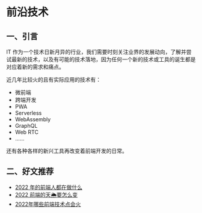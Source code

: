 # 前沿技术

## 一、引言

IT 作为一个技术日新月异的行业，我们需要时刻关注业界的发展动向，了解并尝试最新的技术，以及有可能的技术落地，因为任何一个新的技术或工具的诞生都是对应着新的需求和痛点。

近几年比较火的且有实际应用的技术有：

* 微前端
* 跨端开发
* PWA
* Serverless
* WebAssembly
* GraphQL
* Web RTC
* ......

还有各种各样的新兴工具再改变着前端开发的日常。

## 二、好文推荐

* [2022 年的前端人都在做什么](https://juejin.cn/post/7062617190981173278)
* [2022 前端的天🌦️要怎么变](https://juejin.cn/post/7056431876688314399)
* [2022年哪些前端技术点会火](https://juejin.cn/post/7051901448044429349)
